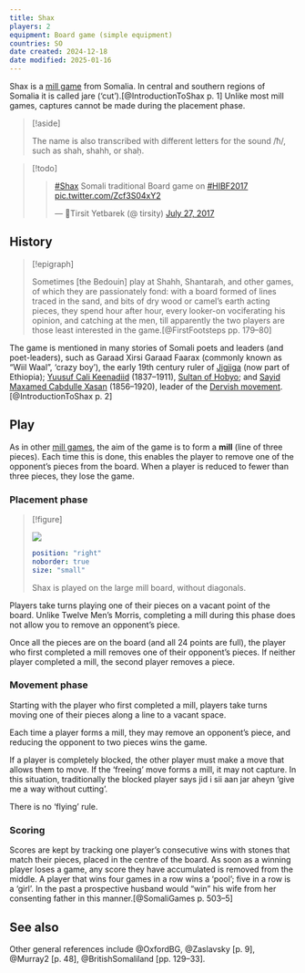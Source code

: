 ```yaml
---
title: Shax
players: 2
equipment: Board game (simple equipment)
countries: SO
date created: 2024-12-18
date modified: 2025-01-16
---
```


<Pronounce file="pronunciation_so_shax.mp3" lang="so" noun="true"
pronouncer="ahmed_aw_abdi" class="aka">Shax</Pronounce> is a [mill game](articles/families/mill-games/mill-games.md) from Somalia. In central and southern regions of Somalia it is called <span lang="so" class="aka">jare</span> (‘cut’).[@IntroductionToShax p. 1] Unlike most mill games, captures cannot be made during the placement phase.

> [!aside]
>
> The name is also transcribed with different letters for the sound /ħ/, such as <span lang="so">shah</span>, <span lang="so">shahh</span>, or <span lang="so">shaḥ</span>.

> [!todo]
>
> <blockquote class="twitter-tweet" data-lang="en"><p lang="en" dir="ltr"><a href="https://twitter.com/hashtag/Shax?src=hash&amp;ref_src=twsrc%5Etfw">#Shax</a> Somali traditional Board game on <a href="https://twitter.com/hashtag/HIBF2017?src=hash&amp;ref_src=twsrc%5Etfw">#HIBF2017</a> <a href="https://t.co/Zcf3S04xY2">pic.twitter.com/Zcf3S04xY2</a></p>&mdash; 🐪Tirsit Yetbarek (@ tirsity) <a href="https://twitter.com/tirsity/status/890503033280507904?ref_src=twsrc%5Etfw">July 27, 2017</a></blockquote>

## History

> [!epigraph]
>
> Sometimes [the Bedouin] play at Shahh, Shantarah, and other games, of which they
are passionately fond: with a board formed of lines traced in the sand, and bits
of dry wood or camel’s earth acting pieces, they spend hour after hour, every
looker-on vociferating his opinion, and catching at the men, till apparently the
two players are those least interested in the game.[@FirstFootsteps pp. 179–80]

The game is mentioned in many stories of Somali poets and leaders (and poet-leaders), such as <span class="noun" lang="so">Garaad Xirsi Garaad Faarax</span> (commonly known as “<span class="noun" lang="so">Wiil Waal</span>”, ‘crazy boy’), the early 19th century ruler of [<span class="noun" lang="so">Jigjiga</span>](https://en.wikipedia.org/wiki/Jijiga) (now part of Ethiopia); [<span class="noun" lang="so">Yuusuf Cali Keenadiid</span>](https://en.wikipedia.org/wiki/Yusuf_Ali_Kenadid) (1837–1911), [Sultan of Hobyo](https://en.wikipedia.org/wiki/Sultanate_of_Hobyo); and [<span class="noun" lang="so">Sayid Maxamed Cabdulle Xasan</span>](https://en.wikipedia.org/wiki/Mohammed_Abdullah_Hassan) (1856–1920), leader of the [Dervish movement](https://en.wikipedia.org/wiki/Dervish_movement_(Somali)).[@IntroductionToShax p. 2]

## Play

As in other [mill games](articles/families/mill-games/mill-games.md), the aim of the game is to form a **mill** (line of three pieces). Each time this is done, this enables the player to remove one of the opponent’s pieces from the board. When a player is reduced to fewer than three pieces, they lose the game.

### Placement phase

> [!figure]
> 
> ![](../../articles/families/mill-games/large_merels.svg)
>
> ```yaml
> position: "right"
> noborder: true
> size: "small"
> ```
>
> <span class="noun" lang="so">Shax</span> is played on the large mill board, without diagonals.

Players take turns playing one of their pieces on a vacant point of the board. Unlike Twelve Men’s Morris, completing a mill during this phase does not allow you to remove an opponent’s piece.

Once all the pieces are on the board (and all 24 points are full), the player who first completed a mill removes one of their opponent’s pieces. If neither player completed a mill, the second player removes a piece.

### Movement phase

Starting with the player who first completed a mill, players take turns moving one of their pieces along a line to a vacant space.

Each time a player forms a mill, they may remove an opponent’s piece, and reducing the opponent to two pieces wins the game.

If a player is completely blocked, the other player must make a move that allows them to move. If the ‘freeing’ move forms a mill, it may not capture. In this situation, traditionally the blocked player says <span lang="so">jid i sii aan jar aheyn</span> ‘give me a way without cutting’.

There is no ‘flying’ rule.

### Scoring

Scores are kept by tracking one player’s consecutive wins with stones that match their pieces, placed in the centre of the board. As soon as a winning player loses a game, any score they have accumulated is removed from the middle. A player that wins four games in a row wins a ‘pool’; five in a row is a ‘girl’.  In the past a prospective husband would “win” his wife from her consenting father in this manner.[@SomaliGames p. 503–5]

## See also

Other general references include @OxfordBG, @Zaslavsky [p. 9], @Murray2 [p.  48], @BritishSomaliland [pp. 129–33].
